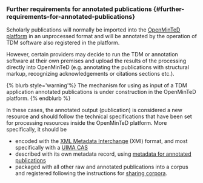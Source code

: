 ### Further requirements for annotated publications {#further-requirements-for-annotated-publications}

Scholarly publications will normally be imported into the [OpenMinTeD platform](https:\\services.openminted.eu) in an unprocessed format and will be annotated by the operation of TDM software also registered in the platform.

However, certain providers may decide to run the TDM or annotation software at their own premises and upload the results of the processing directly into OpenMinTeD \(e.g. annotating the publications with structural markup, recognizing acknowledgements or citations sections etc.\).

{% blurb style='warning'%}
The mechanism for using as input of a TDM application annotated publications is under construction in the OpenMinTeD platform.
{% endblurb %}

In these cases, the annotated output (publication) is considered a new resource and should follow the technical specifications that have been set for processing resources inside the OpenMinTeD platform. More specifically, it should be
* encoded with the [XML Metadata Interchange](http://www.omg.org/spec/XMI/) \(XMI\) format, and most specifically with a [UIMA CAS](https://uima.apache.org/d/uimaj-2.9.0/references.html#ugr.ref.xmi)
* described with its own metadata record, using [metadata for annotated publications](/guidelines_for_providers_of_publications/metadata-schema-for-annotated-publications.md)
* packaged with all other raw and annotated publications into a corpus and registered following the instructions for [sharing corpora](/guidelines_for_providers_of_corpora/instructions_for_providers_of_corpora.md).


